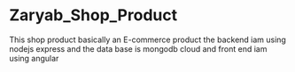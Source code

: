 # Zaryab_Shop_Product
This shop product basically an E-commerce product the backend iam using nodejs express and the data base is mongodb cloud and front end iam using angular
